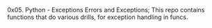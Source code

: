 0x05. Python - Exceptions
Errors and Exceptions;
This repo contains functions that do various drills, for exception handling
in funcs.